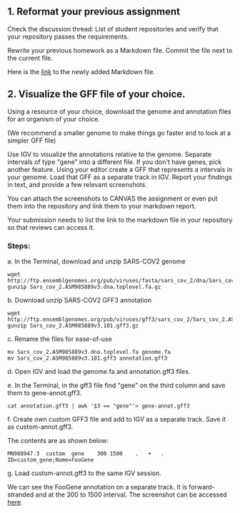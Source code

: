 ## 1. Reformat your previous assignment

Check the discussion thread: List of student repositories and verify that your repository passes the requirements.

Rewrite your previous homework as a Markdown file. Commit the file next to the current file. 

Here is the [link](https://github.com/yupaulk/BMMB852/blob/main/week2/gff3-data-analysis.md) to the newly added Markdown file.

## 2. Visualize the GFF file of your choice.

Using a resource of your choice, download the genome and annotation files for an organism of your choice.

(We recommend a smaller genome to make things go faster and to look at a simpler GFF file)

Use IGV to visualize the annotations relative to the genome.
Separate intervals of type "gene" into a different file. If you don't have genes, pick another feature.
Using your editor create a GFF that represents a intervals in your genome. Load that GFF as a separate track in IGV.
Report your findings in text, and provide a few relevant screenshots.

You can attach the screenshots to CANVAS the assignment or even put them into the repository and link them to your markdown report.

Your submission needs to list the link to the markdown file in your repository so that reviews can access it.

### Steps:

a. In the Terminal, download and unzip SARS-COV2 genome
```
wget http://ftp.ensemblgenomes.org/pub/viruses/fasta/sars_cov_2/dna/Sars_cov_2.ASM985889v3.dna.toplevel.fa.gz
gunzip Sars_cov_2.ASM985889v3.dna.toplevel.fa.gz
```

b. Download unzip SARS-COV2 GFF3 annotation
```
wget http://ftp.ensemblgenomes.org/pub/viruses/gff3/sars_cov_2/Sars_cov_2.ASM985889v3.101.gff3.gz
gunzip Sars_cov_2.ASM985889v3.101.gff3.gz
```

c. Rename the files for ease-of-use
```
mv Sars_cov_2.ASM985889v3.dna.toplevel.fa genome.fa
mv Sars_cov_2.ASM985889v3.101.gff3 annotation.gff3
```

d. Open IGV and load the genome.fa and annotation.gff3 files.

e. In the Terminal, in the gff3 file find "gene" on the third column and save them to gene-annot.gff3.
```
cat annotation.gff3 | awk '$3 == "gene"'> gene-annot.gff3
```

f. Create own custom GFF3 file and add to IGV as a separate track. Save it as custom-annot.gff3. 

The contents are as shown below:
```
MN908947.3	custom	gene	300	1500	.	+	.	ID=custom_gene;Name=FooGene
```

g. Load custom-annot.gff3 to the same IGV session.

We can see the FooGene annotation on a separate track. It is forward-stranded and at the 300 to 1500 interval.
The screenshot can be accessed [here](https://github.com/yupaulk/BMMB852/blob/main/week3/igv-foogene-track.png).
